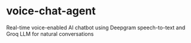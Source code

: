 # voice-chat-agent
Real-time voice-enabled AI chatbot using Deepgram speech-to-text and Groq LLM for natural conversations
